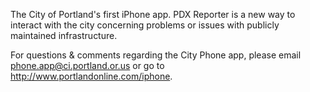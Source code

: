 The City of Portland's first iPhone app. PDX Reporter is a new way to interact with the city concerning problems or issues with publicly maintained infrastructure.

For questions & comments regarding the City Phone app, please email phone.app@ci.portland.or.us or go to http://www.portlandonline.com/iphone.